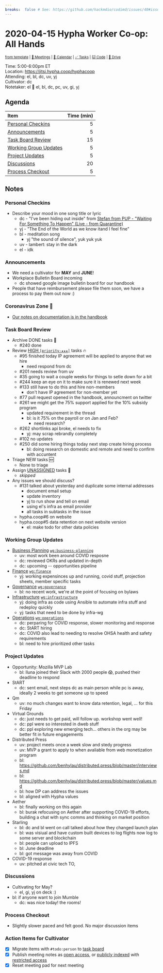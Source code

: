 ```yaml
---
breaks:  false # See: https://github.com/hackmdio/codimd/issues/40#issuecomment-172927690
---
```

# 2020-04-15 Hypha Worker Co-op: All Hands

<sup>[from template][template] | [:notebook: Meetings][meetings] | [:date: Calendar][calendar] | [:white_check_mark: Tasks][tasks] | [:cat: Code][gh] | [:open_file_folder: Drive][drive]</sup>

Time:       5:00-6:00pm ET  
Location:   https://jitsi.hypha.coop/hyphacoop  
Attending:  el, bl, dc, uv, yj  
Cultivator: dc  
Notetaker:  el :raising_hand: el, bl, dc, pc, uv, gi, yj

## Agenda

| Item                                            | Time (min) |
|:------------------------------------------------|-----------:|
| [Personal Checkins](#Personal-Checkins)         |          5 |
| [Announcements](#Announcements)                 |          5 |
| [Task Board Review](#Task-Board-Review)         |         15 |
| [Working Group Updates](#Working-Group-Updates) |          5 |
| [Project Updates](#Project-Updates)             |          5 |
| [Discussions](#Discussions)                     |         20 |
| [Process Checkout](#Process-Checkout)           |          5 |

## Notes

### Personal Checkins

- Describe your mood in one song title or lyric 
    - dc - "I've been hiding out inside" from [Stefan from PUP - "Waiting For Something To Happen" (Live - from Quarantine)](https://www.youtube.com/watch?v=YpCHoDVqp64&feature=youtu.be)
    - yj - "The End of the World as we know itand I feel fine"
    - bl - meditation song
        - yj "the sound of silence", yuk yuk yuk
    - uv - lambert: stay in the dark
    - el - idk

### Announcements

- We need a cultivator for **MAY** and **JUNE**!
- Workplace Bulletin Board incoming 
    - dc showed google image bulletin board for our handbook
- People that have reimbursement please file them soon, we have a process to pay them out now :)

### Coronavirus Zone 🦠

- [Our notes on documentation is in the handbook](https://handbook.hypha.coop/coronavirus.html)

### Task Board Review

- Archive DONE tasks :tada:
	- #240 done
- Review [HIGH `[priority-★★★]`][l-pri-hi] tasks :fire:
	- #95 finished today IP agreement will be applied to anyone that we hire
	    - need respond from dc
	- #201 needs review from uv
	- #35 going to wait a couple weeks for things to setle down for a bit
	- #244 keep an eye on it to make sure it is renewed next week
	- #133 still have to do this and hire non-members
	    - don't have IP agreement for non-member yet
	- #77 pull request opened in the handbook, announcment on twitter
	- #261 we might get the 75% support applied for the 10% subsidy program
	    - updated requirement in the thread
	    - bl: is it 75% on the payroll or on Jan and Feb?
	        - need research?
	- #262 shortlinks api broke, el needs to fix
	    - yj: may scrap rebrandly completely
	- #102 no updates
	- #250 did some hiring things today next step create hiring process
	    - bl: doing research on domestic and remote and need to confirm with accuntent
- Triage NEW tasks :new:
	- None to triage
- Assign [UNASSIGNED][l-none] tasks :briefcase:
	- _skipped_
- Any issues we should discuss?
    - #131 talked about yesterday and duplicate some internal addresses
        - document email setup
        - update inventory
        - yj to run show and tell on email
        - using el's infra as email provider
        - all tasks in subtasks in the issue
    - hypha.coop#6 on website
    - hypha.coop#5 data retention on next website version
        - el: make todo for other data policies

### Working Group Updates

- [Business Planning][biz-wg] [`wg:business-planning`][l-biz]
    - uv: most work been around COVID resposne 
    - dc: reviewed OKRs and updated in-depth
    - dc: upcoming -- opportunities pipeline
- [Finance][fin-wg] [`wg:finance`][l-fin]
    - yj: working expensinces up and running, covid stuff, projection sheets, member specific tasks
- [Governance][gov-wg] [`wg:governance`][l-gov]
    - bl: no recent work, we're at the point of focusing on bylaws
- [Infrastructure][inf-wg] [`wg:infrastructure`][l-inf]
    - yj: doing infra as code using Ansible to automate infra stuff and redeploy quickly
    - yj: tasks that need to be done by infra-wg
- [Operations][ops-wg] [`wg:operations`][l-ops]
    - dc: perparing for COVID response, slower monitoring and response
    - dc: StART hiring
    - dc: COVID also lead to needing to resolve OHSA health and safety requirements
    - bl: need to hire prioritized other tasks

### Project Updates

- Opportunity: Mozilla MVP Lab
    - bl: lluna joined their Slack with 2000 people 😱, pushed their deadline to respond
- StART 
    - dc: sent email, next steps dc as main person while pc is away, ideally 2 weeks to get someone up to speed
- Qm 
    - uv: no much changes want to know data retention, legal, ... for this Friday
- Virtual Grounds
    - dc: just needs to get paid, will follow up. workshop went well!
    - dc: ppl were so interested in dweb stuff
    - dc: ppl exploring new emerging tech... others in the org may be better fit in future engagements
- Distributed Press
    - uv: project meets once a week slow and stedy progress
    - uv: MVP a grant to apply to when avaliable from web monetization program
    - bl: https://github.com/benhylau/distributed.press/blob/master/interviews.md
    - bl: https://github.com/benhylau/distributed.press/blob/master/values.md
    - bl: how DP can address the issues 
    - bl: aligned with Hypha values
- Aether
    - bl: finally working on this again
    - bl: burak refocusing on Aether after supporting COVID-19 efforts, building a chat with sync comms and thinking on market position
- Starling
    - bl: dc and bl went on call talked about how they changed launch plan
    - bl: was visiual and have custom built devices to log flights now log to some server and blockchain
    - bl: people can upload to IPFS
    - bl: June deadline
    - bl: got message was away from COVID
- COVID-19 response
    - uv: pitched at civic tech TO, 

### Discussions

- Cultivating for May?
    - el, gi, yj on deck :)
- bl: if anyone want to join Mumble 
    - dc: was nice today! the rooms!

### Process Checkout

- Slightly slower paced and felt good. No major discussion items

### Action Items for Cultivator

- [x] Migrate items with `#todo:person` to [task board][tasks]
- [x] Publish meeting notes as [open access][public], or [publicly indexed][index] with [restricted access][private]
- [x] Reset meeting pad for next meeting

<!-- Links: Important -->
[template]: https://link.hypha.coop/template
[meetings]: https://link.hypha.coop/meetings
[calendar]: https://link.hypha.coop/calendar
[tasks]:    https://link.hypha.coop/tasks
[gh]:       https://link.hypha.coop/gh
[drive]:    https://link.hypha.coop/drive

<!-- Links: Labels -->
[l-pri-hi]: https://github.com/orgs/hyphacoop/projects/2?card_filter_query=label:[priority-★★★]
[l-pri-md]: https://github.com/orgs/hyphacoop/projects/2?card_filter_query=label:[priority-★★☆]
[l-pri-lo]: https://github.com/orgs/hyphacoop/projects/2?card_filter_query=label:[priority-★☆☆]
[l-pri-none]: https://github.com/orgs/hyphacoop/projects/2?card_filter_query=-label:[priority-★☆☆]+-label:[priority-★★☆]+-label:[priority-★★★]
[l-biz]: https://github.com/orgs/hyphacoop/projects/2?card_filter_query=label:"wg:business-planning"
[l-fin]: https://github.com/orgs/hyphacoop/projects/2?card_filter_query=label:"wg:finance"
[l-gov]: https://github.com/orgs/hyphacoop/projects/2?card_filter_query=label:"wg:governance
[l-inf]: https://github.com/orgs/hyphacoop/projects/2?card_filter_query=label:"wg:infrastructure"
[l-ops]: https://github.com/orgs/hyphacoop/projects/2?card_filter_query=label:"wg:operations"
[l-none]: https://github.com/orgs/hyphacoop/projects/2?card_filter_query=-label:wg:operations+-label:wg:infrastructure+-label:wg:finance+-label:wg:governance+-label:wg:business-planning

<!-- Links: Working Groups -->
[biz-wg]: https://link.hypha.coop/biz-wg
[fin-wg]: https://link.hypha.coop/fin-wg
[gov-wg]: https://link.hypha.coop/gov-wg
[inf-wg]: https://link.hypha.coop/inf-wg
[ops-wg]: https://link.hypha.coop/ops-wg

<!-- Links: Archive -->
[public]:   https://github.com/hyphacoop/organizing/new/master?filename=_posts/meeting-notes/2020-MM-DD-all-hands.md
[index]:    https://github.com/hyphacoop/organizing/new/master?filename=_posts/private/meeting-notes/2020-MM-DD-all-hands.md&value=Empty%20file%20for%20public%20indexing%20of%20access-restricted%20file.
[private]:  https://github.com/hyphacoop/organizing-private/new/master?filename=meeting-notes/2020-MM-DD-all-hands.md
